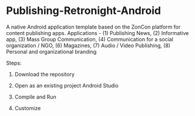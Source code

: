 # Publishing-Retronight-Android
A native Android application template based on the ZonCon platform for content publishing apps. Applications - (1) Publishing News, (2) Informative app, (3) Mass Group Communication, (4) Communication for a social organization / NGO, (6) Magazines, (7) Audio / Video Publishing, (8) Personal and organizational branding

Steps:

1. Download the repository

2. Open as an existing project Android Studio

3. Compile and Run

4. Customize
